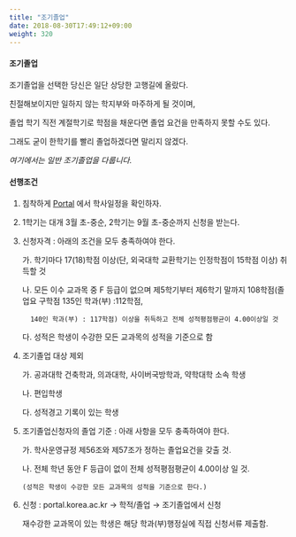 ```yaml
---
title: "조기졸업"
date: 2018-08-30T17:49:12+09:00
weight: 320
---
```


#### 조기졸업

조기졸업을 선택한 당신은 일단 상당한 고행길에 올랐다.

친절해보이지만 일하지 않는 학지부와 마주하게 될 것이며,

졸업 학기 직전 계절학기로 학점을 채운다면 졸업 요건을 만족하지 못할 수도 있다.

그래도 굳이 한학기를 빨리 졸업하겠다면 말리지 않겠다.  

*여기에서는 일반 조기졸업을 다룹니다.* 

#### 선행조건

1. 침착하게 [Portal](http://portal.korea.ac.kr) 에서 학사일정을 확인하자.
2. 1학기는 대개 3월 초-중순, 2학기는 9월 초-중순까지 신청을 받는다.


1. 신청자격 : 아래의 조건을 모두 충족하여야 한다.

    가. 학기마다 17(18)학점 이상(단, 외국대학 교환학기는 인정학점이 15학점 이상) 취득할 것

    나. 모든 이수 교과목 중 F 등급이 없으며 제5학기부터 제6학기 말까지 108학점(졸업요 구학점 135인 학과(부) :112학점,

         140인 학과(부) : 117학점) 이상을 취득하고 전체 성적평점평균이 4.00이상일 것

    다. 성적은 학생이 수강한 모든 교과목의 성적을 기준으로 함



 2. 조기졸업 대상 제외

    가. 공과대학 건축학과, 의과대학, 사이버국방학과, 약학대학 소속 학생

    나. 편입학생

    다. 성적경고 기록이 있는 학생



 3. 조기졸업신청자의 졸업 기준 : 아래 사항을 모두 충족하여야 한다.

    가. 학사운영규정 제56조와 제57조가 정하는 졸업요건을 갖출 것.

    나. 전체 학년 동안 F 등급이 없이 전체 성적평점평균이 4.00이상 일 것.

        (성적은 학생이 수강한 모든 교과목의 성적을 기준으로 한다.)



 4. 신청 : portal.korea.ac.kr → 학적/졸업 → 조기졸업에서 신청

    재수강한 교과목이 있는 학생은 해당 학과(부)행정실에 직접 신청서류 제출함.
